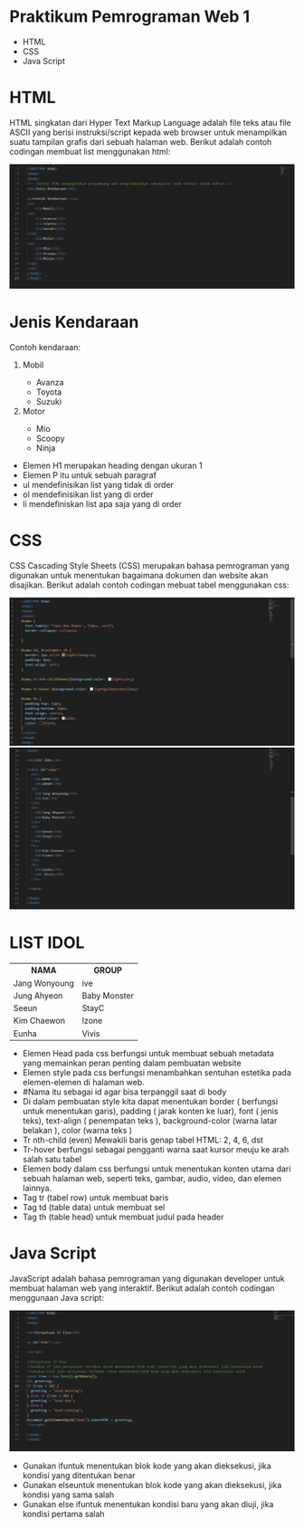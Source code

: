 # Praktikum Pemrograman Web 1
- HTML
- CSS
- Java Script

# HTML 
HTML singkatan dari Hyper Text Markup Language adalah file teks atau file ASCII yang berisi instruksi/script kepada web browser untuk menampilkan suatu tampilan grafis dari sebuah halaman web.
Berikut adalah contoh codingan membuat list menggunakan html:

![alt text](https://github.com/Fiaputrii/PWeb1/blob/main/ss/html.jpg?raw=true)

<h1>Jenis Kendaraan</h1>

<p>Contoh kendaraan: </p>
<ol>
    <li>Mobil</li>
<ul>
    <li>Avanza</li>
    <li>Toyota</li>
    <li>Suzuki</li>
</ul>
    <li>Motor</li>
<ul>
    <li>Mio</li>
    <li>Scoopy</li>
    <li>Ninja</li>
</ul>
</ol>

-	Elemen H1 merupakan heading dengan ukuran 1
-	Elemen P itu untuk sebuah paragraf
-	ul mendefinisikan list yang tidak di order
-	ol mendefinisikan list yang di order
-	li mendefiniskan list apa saja yang di order

# CSS 
CSS Cascading Style Sheets (CSS) merupakan bahasa pemrograman yang digunakan untuk menentukan bagaimana dokumen dan website akan disajikan.
Berikut adalah contoh codingan mebuat tabel menggunakan css:

![alt text](https://github.com/Fiaputrii/PWeb1/blob/main/ss/css1.jpg?raw=true)
![alt text](https://github.com/Fiaputrii/PWeb1/blob/main/ss/css2.jpg?raw=true)
<!Doctype html>
<html>
<head>
<style>
    
#nama
  font-family:'Times New Roman', Times, serif;
  border-collapse: collapse;
}

#nama td, #customers th {
  border: 1px solid lightslategray;
  padding: 8px;
  text-align: left;
}

#nama tr:nth-child(even){background-color: lightcyan;}

#nama tr:hover {background-color: lightgoldenrodyellow;}

#nama th {
  padding-top: 12px;
  padding-bottom: 12px;
  text-align: center;
  background-color: pink;
  color: black;
}
</style>
</head>
<body>

<h1>LIST IDOL</h1>

<table id="nama">
  <tr>
    <th>NAMA</th>
    <th>GROUP</th>
  <tr>
    <td>Jang Wonyoung</td>
    <td>ive</td>
  </tr>
  <tr>
    <td>Jung Ahyeon</td>
    <td>Baby Monster</td>
  </tr>
  <tr>
    <td>Seeun</td>
    <td>StayC</td>
  </tr>
  <tr>
    <td>Kim Chaewon </td>
    <td>Izone</td>
  </tr>
  <tr>
    <td>Eunha</td>
    <td> Vivis</td>
  </tr>

</table>
</body>
</html>

-	Elemen Head pada css berfungsi untuk membuat sebuah metadata yang memainkan peran penting dalam pembuatan website
-	Elemen style pada css berfungsi menambahkan sentuhan estetika pada elemen-elemen di halaman web.
-	#Nama itu sebagai id agar bisa terpanggil saat di body
-	Di dalam pembuatan style kita dapat menentukan border ( berfungsi untuk menentukan garis), padding ( jarak konten ke luar), font ( jenis teks), text-align ( penempatan teks ), background-color (warna latar belakan ), color (warna teks )
-	Tr nth-child (even)  Mewakili baris genap tabel HTML: 2, 4, 6, dst
-	Tr-hover berfungsi sebagai pengganti warna saat kursor meuju ke arah salah satu tabel
-	Elemen body dalam css berfungsi untuk  menentukan konten utama dari sebuah halaman web, seperti teks, gambar, audio, video, dan elemen lainnya.
-	Tag tr (tabel row) untuk membuat baris
-	Tag td (table data) untuk membuat sel
-	Tag th (table head) untuk membuat judul pada header

# Java Script
JavaScript adalah bahasa pemrograman yang digunakan developer untuk membuat halaman web yang interaktif. 
Berikut adalah contoh codingan menggunaan Java script:

![alt text](https://github.com/Fiaputrii/PWeb1/blob/main/ss/javascript.jpg?raw=true)


- Gunakan ifuntuk menentukan blok kode yang akan dieksekusi, jika kondisi yang ditentukan benar
- Gunakan elseuntuk menentukan blok kode yang akan dieksekusi, jika kondisi yang sama salah
- Gunakan else ifuntuk menentukan kondisi baru yang akan diuji, jika kondisi pertama salah
